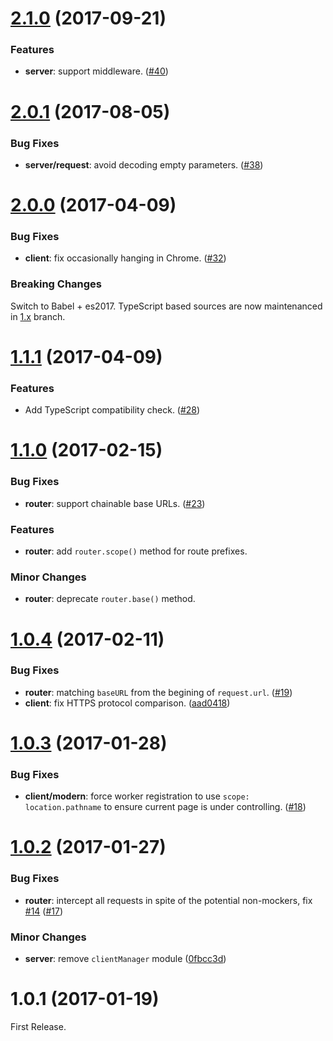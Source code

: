 # [2.1.0](https://github.com/service-mocker/service-mocker/compare/v2.0.1...v2.1.0) (2017-09-21)

### Features

- **server**: support middleware. ([#40](https://github.com/service-mocker/service-mocker/pull/40)) 

# [2.0.1](https://github.com/service-mocker/service-mocker/compare/v2.0.0...v2.0.1) (2017-08-05)

### Bug Fixes

- **server/request**: avoid decoding empty parameters. ([#38](https://github.com/service-mocker/service-mocker/pull/38))

# [2.0.0](https://github.com/service-mocker/service-mocker/compare/v1.1.1...v2.0.0) (2017-04-09)

### Bug Fixes

- **client**: fix occasionally hanging in Chrome. ([#32](https://github.com/service-mocker/service-mocker/pull/32))

### Breaking Changes

Switch to Babel + es2017. TypeScript based sources are now maintenanced in [1.x](https://github.com/service-mocker/service-mocker/tree/1.x) branch.

# [1.1.1](https://github.com/service-mocker/service-mocker/compare/v1.1.0...v1.1.1) (2017-04-09)

### Features

- Add TypeScript compatibility check. ([#28](https://github.com/service-mocker/service-mocker/pull/28))

# [1.1.0](https://github.com/service-mocker/service-mocker/compare/v1.0.4...v1.1.0) (2017-02-15)

### Bug Fixes

- **router**: support chainable base URLs. ([#23](https://github.com/service-mocker/service-mocker/pull/23))

### Features

- **router**: add `router.scope()` method for route prefixes.

### Minor Changes

- **router**: deprecate `router.base()` method.


# [1.0.4](https://github.com/service-mocker/service-mocker/compare/v1.0.3...v1.0.4) (2017-02-11)

### Bug Fixes

- **router**: matching `baseURL` from the begining of `request.url`. ([#19](https://github.com/service-mocker/service-mocker/pull/19))
- **client**: fix HTTPS protocol comparison. ([aad0418](https://github.com/service-mocker/service-mocker/commit/aad0418f649e89f0ee182cbdf7e0ac422f99ee48))

# [1.0.3](https://github.com/service-mocker/service-mocker/compare/v1.0.2...v1.0.3) (2017-01-28)

### Bug Fixes

- **client/modern**: force worker registration to use `scope: location.pathname` to ensure current page is under controlling. ([#18](https://github.com/service-mocker/service-mocker/pull/18))

# [1.0.2](https://github.com/service-mocker/service-mocker/compare/v1.0.1...v1.0.2) (2017-01-27)

### Bug Fixes

- **router**: intercept all requests in spite of the potential non-mockers, fix [#14](https://github.com/service-mocker/service-mocker/issues/14) ([#17](https://github.com/service-mocker/service-mocker/pull/17))

### Minor Changes

- **server**: remove `clientManager` module ([0fbcc3d](https://github.com/service-mocker/service-mocker/commit/0fbcc3d7b5a6be40053610e62bc2a5d26dbc8399))

# 1.0.1 (2017-01-19)

First Release.

